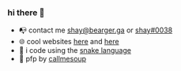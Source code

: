 ### hi there 👋

- 📭 contact me [shay@bearger.ga](mailto:shay@bearger.gay) or [shay#0038](https://discord.com/users/115238234778370049)
- 🌐 cool websites [here](https://shay.bearger.gay "personal thing") and [here](https://boob.place "boobspace")
- 🐍 i code using the [snake language](https://python.org)
- 🎨 pfp by [callmesoup](https://twitter.com/gud_soup)
